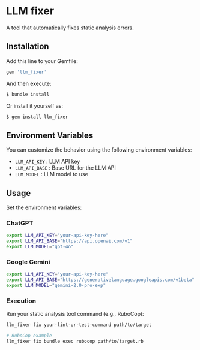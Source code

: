 <!-- @format -->

# LLM fixer

A tool that automatically fixes static analysis errors.

## Installation

Add this line to your Gemfile:

```ruby
gem 'llm_fixer'
```

And then execute:

```bash
$ bundle install
```

Or install it yourself as:

```bash
$ gem install llm_fixer
```

## Environment Variables

You can customize the behavior using the following environment variables:

- `LLM_API_KEY` : LLM API key
- `LLM_API_BASE` : Base URL for the LLM API
- `LLM_MODEL` : LLM model to use

## Usage

Set the environment variables:

### ChatGPT

```bash
export LLM_API_KEY="your-api-key-here"
export LLM_API_BASE="https://api.openai.com/v1"
export LLM_MODEL="gpt-4o"
```

### Google Gemini

```bash
export LLM_API_KEY="your-api-key-here"
export LLM_API_BASE="https://generativelanguage.googleapis.com/v1beta"
export LLM_MODEL="gemini-2.0-pro-exp"
```

### Execution

Run your static analysis tool command (e.g., RuboCop):

```bash
llm_fixer fix your-lint-or-test-command path/to/target

# RuboCop example
llm_fixer fix bundle exec rubocop path/to/target.rb
```
